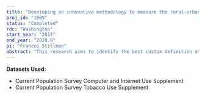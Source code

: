 ```yaml
---
title: "Developing an innovative methodology to measure the rural-urban continuum as applied to tobacco control"
proj_id: "1809"
status: "Completed"
rdc: "Washington"
start_year: "2017"
end_year: "2020.0"
pi: "Frances Stillman"
abstract: "This research aims to identify the best custom definition of rural-urban classifications to use with attributes of tobacco-use and attitudes and determine the similarities or differences that exist across two rural populations (Appalachia and Delta) regarding factors that contribute to high prevalence of tobacco use. We combine information from Tobacco Use Supplement (TUS) and other Current Population Survey (CPS) supplements to assess the differential utility of several commonly used definitions and propose a new definition of the urban-rural continuum for explaining variation in tobacco-related outcomes. One end result of this project is a new, comprehensive custom urban-rural classification (isolation score measure) to assess rurality. Additionally, this research is designed to compare urban/rural TUS-CPS tobacco use behaviors in comparative models examining Appalachia, the Delta, and a region more typical of the United States, to further examine the nuances in rural America. The Appalachian and Delta regions were carefully selected as areas of interest because of their well-documented health disparities including smoking prevalence. "
---
```


**Datasets Used:**

  - Current Population Survey Computer and Internet Use Supplement 
  - Current Population Survey Tobacco Use Supplement 

